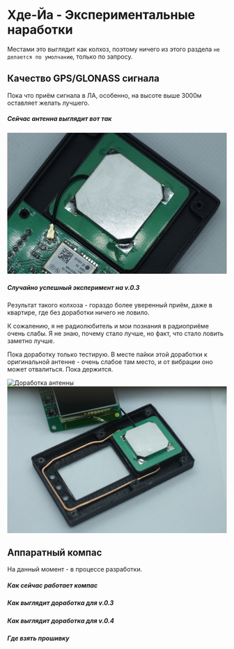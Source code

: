 # Хде-Йа - Экспериментальные наработки

Местами это выглядит как колхоз, поэтому ничего из этого раздела `не делается по умолчанию`, только по запросу.

## Качество GPS/GLONASS сигнала

Пока что приём сигнала в ЛА, особенно, на высоте выше 3000м оставляет желать лучшего.

##### Сейчас антенна выглядит вот так

![](v0.3.ant.cur.jpg "Текущий вид антенны на v.0.3")

##### Случайно успешный эксперимент на v.0.3

Результат такого колхоза - гораздо более уверенный приём, даже в квартире, где без доработки ничего не ловило.

К сожалению, я не радиолюбитель и мои познания в радиоприёме очень слабы. Я не знаю, почему стало лучше, но факт, что стало ловить заметно лучше.

Пока доработку только тестирую. В месте пайки этой доработки к оригинальной антенне - очень слабое там место, и от вибрации оно может отвалиться. Пока держится.

![](v0.3.ant.02.jpg "Доработка антенны")
![](v0.3.ant.01.jpg "Доработка антенны - вид в корпусе")

## Аппаратный компас

На данный момент - в процессе разработки.

##### Как сейчас работает компас

##### Как выглядит доработка для v.0.3

##### Как выглядит доработка для v.0.4

##### Где взять прошивку

